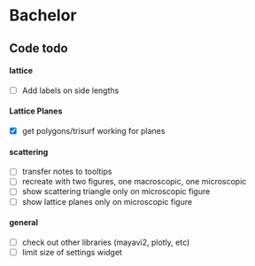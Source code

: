# Bachelor

## Code todo

#### lattice 
- [ ] Add labels on side lengths

####  Lattice Planes
- [X] get polygons/trisurf working for planes

#### scattering
- [ ] transfer notes to tooltips
- [ ] recreate with two figures, one macroscopic, one microscopic
- [ ] show scattering triangle only on microscopic figure
- [ ] show lattice planes only on microscopic figure

#### general
- [ ] check out other libraries (mayavi2, plotly, etc)
- [ ] limit size of settings widget